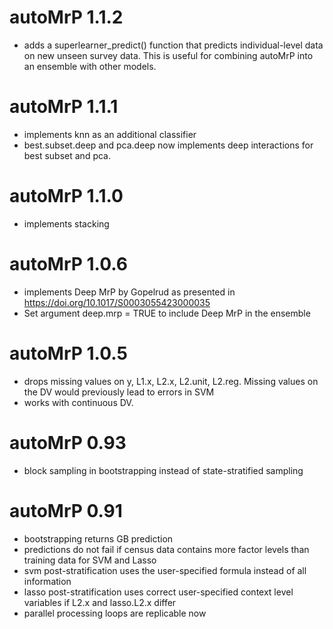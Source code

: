 # autoMrP 1.1.2

+ adds a superlearner_predict() function that predicts individual-level data on new unseen survey data. This is useful for combining autoMrP into an ensemble with other models.

# autoMrP 1.1.1

+ implements knn as an additional classifier
+ best.subset.deep and pca.deep now implements deep interactions for best subset and pca.

# autoMrP 1.1.0

+ implements stacking

# autoMrP 1.0.6

+ implements Deep MrP by Gopelrud as presented in https://doi.org/10.1017/S0003055423000035
+ Set argument deep.mrp = TRUE to include Deep MrP in the ensemble 

# autoMrP 1.0.5

+ drops missing values on y, L1.x, L2.x, L2.unit, L2.reg. Missing values on the DV would previously lead to errors in SVM
+ works with continuous DV.

# autoMrP 0.93

+ block sampling in bootstrapping instead of state-stratified sampling

# autoMrP 0.91

+ bootstrapping returns GB prediction
+ predictions do not fail if census data contains more factor levels than training data for SVM and Lasso
+ svm post-stratification uses the user-specified formula instead of all information
+ lasso post-stratification uses correct user-specified context level variables if L2.x and lasso.L2.x differ
+ parallel processing loops are replicable now
